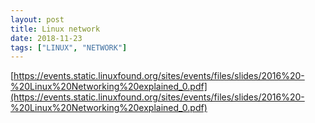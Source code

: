 ```yaml
---
layout: post
title: Linux network
date: 2018-11-23
tags: ["LINUX", "NETWORK"]
---
```







[https://events.static.linuxfound.org/sites/events/files/slides/2016%20-%20Linux%20Networking%20explained_0.pdf](https://events.static.linuxfound.org/sites/events/files/slides/2016%20-%20Linux%20Networking%20explained_0.pdf)



